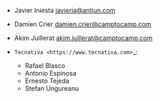 * Javier Iniesta <javieria@antiun.com>
* Damien Crier <damien.crier@camptocamp.com>
* Akim Juillerat <akim.juillerat@camptocamp.com>
* `Tecnativa <https://www.tecnativa.com>`_:

  * Rafael Blasco
  * Antonio Espinosa
  * Ernesto Tejeda
  * Stefan Ungureanu